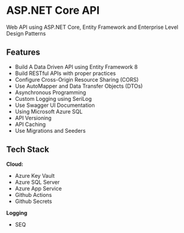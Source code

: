 
# ASP.NET Core API

Web API using ASP.NET Core, Entity Framework and Enterprise Level Design Patterns

## Features

- Build A Data Driven API using Entity Framework 8
- Build RESTful APIs with proper practices
- Configure Cross-Origin Resource Sharing (CORS)
- Use AutoMapper and Data Transfer Objects (DTOs)
- Asynchronous Programming
- Custom Logging using SeriLog
- Use Swagger UI Documentation
- Using Microsoft Azure SQL
- API Versioning
- API Caching
- Use Migrations and Seeders

## Tech Stack

**Cloud:** 
- Azure Key Vault
- Azure SQL Server
- Azure App Service
- Github Actions
- Github Secrets

**Logging**
- SEQ
